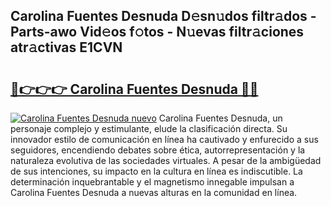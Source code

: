 ## Carolina Fuentes Desnuda D𝚎sn𝚞dos filtr𝚊dos - Parts-awo Vid𝚎os f𝚘tos - N𝚞evas filtr𝚊ciones atr𝚊ctivas E1CVN

# <h2><a href="http://mb5c8c7.tromn.icu/?c=Carolina+Fuentes+Desnuda">🔗👉👉👉 Carolina Fuentes Desnuda 🔗🔗</a></h2>

[![Carolina Fuentes Desnuda nuevo](https://i.imgur.com/pEAQMta.gif)](http://mb5c8c7.tromn.icu/?c=Carolina+Fuentes+Desnuda)
Carolina Fuentes Desnuda, un personaje complejo y estimulante, elude la clasificación directa. Su innovador estilo de comunicación en línea ha cautivado y enfurecido a sus seguidores, encendiendo debates sobre ética, autorrepresentación y la naturaleza evolutiva de las sociedades virtuales. A pesar de la ambigüedad de sus intenciones, su impacto en la cultura en línea es indiscutible. La determinación inquebrantable y el magnetismo innegable impulsan a Carolina Fuentes Desnuda a nuevas alturas en la comunidad en línea.
